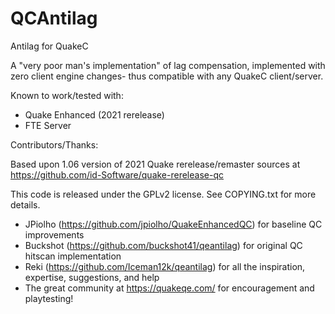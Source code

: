 # QCAntilag

Antilag for QuakeC

A "very poor man's implementation" of lag compensation, implemented with zero
client engine changes- thus compatible with any QuakeC client/server.

Known to work/tested with:

* Quake Enhanced (2021 rerelease)
* FTE Server

Contributors/Thanks:

Based upon 1.06 version of 2021 Quake rerelease/remaster sources at
https://github.com/id-Software/quake-rerelease-qc

This code is released under the GPLv2 license.
See COPYING.txt for more details.

* JPiolho (https://github.com/jpiolho/QuakeEnhancedQC)
  for baseline QC improvements
* Buckshot (https://github.com/buckshot41/qeantilag) 
  for original QC hitscan implementation
* Reki (https://github.com/Iceman12k/qeantilag)
  for all the inspiration, expertise, suggestions, and help
* The great community at https://quakeqe.com/ for encouragement and playtesting!
